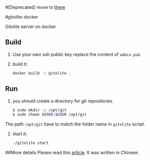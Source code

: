 
#[Deprecated] move to [there](https://github.com/hlj/docker-gitolite)

#gitolite-docker

Gitolite server on docker


## Build

1. Use your own ssh public key replace the content of `admin.pub`.

2. build it:
	```sh
	docker build -t gitolite .
	```

## Run

1. you should create a directory for git repositories.

	```sh
	$ sudo mkdir -p /opt/git
	$ sudo chown $USER:$USER /opt/git
	```
The path `/opt/git` have to match the folder name in `gitolite` script.

2. start it:

	```sh
	./gitolite start
	```

##More details
Please read this [article](http://betacz.com/2014/05/29/docker-gitolite/). It was written in Chinese.
